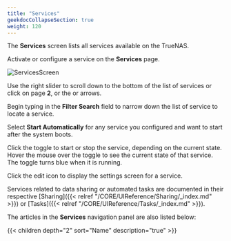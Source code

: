 ```yaml
---
title: "Services"
geekdocCollapseSection: true
weight: 120
---
```


The **Services** screen lists all services available on the TrueNAS.

Activate or configure a service on the **Services** page.

![ServicesScreen](/images/CORE/13.0/ServicesScreen.png "System Services")

Use the right slider to scroll down to the bottom of the list of services or click on page **2**, or the <span class="iconify" data-icon="dashicons:arrow-right-alt2"></span> or <span class="iconify" data-icon="ci:last-page"></span> arrows.

Begin typing in the **Filter Search** field to narrow down the list of service to locate a service.

Select **Start Automatically** for any service you configured and want to start after the system boots.

Click the toggle to start or stop the service, depending on the current state. Hover the mouse over the toggle to see the current state of that service. The toggle turns blue when it is running.

Click the <span class="material-icons">edit</span> icon to display the settings screen for a service.

Services related to data sharing or automated tasks are documented in their respective [Sharing]({{< relref "/CORE/UIReference/Sharing/_index.md" >}}) or [Tasks]({{< relref "/CORE/UIReference/Tasks/_index.md" >}}).

The articles in the **Services** navigation panel are also listed below:

{{< children depth="2" sort="Name" description="true" >}}
